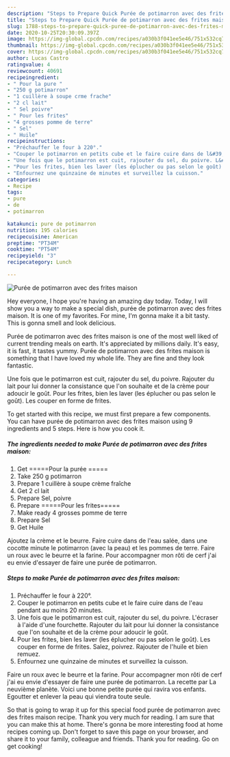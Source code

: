 ```yaml
---
description: "Steps to Prepare Quick Purée de potimarron avec des frites maison"
title: "Steps to Prepare Quick Purée de potimarron avec des frites maison"
slug: 1788-steps-to-prepare-quick-puree-de-potimarron-avec-des-frites-maison
date: 2020-10-25T20:30:09.397Z
image: https://img-global.cpcdn.com/recipes/a030b3f041ee5e46/751x532cq70/puree-de-potimarron-avec-des-frites-maison-photo-principale-de-la-recette.jpg
thumbnail: https://img-global.cpcdn.com/recipes/a030b3f041ee5e46/751x532cq70/puree-de-potimarron-avec-des-frites-maison-photo-principale-de-la-recette.jpg
cover: https://img-global.cpcdn.com/recipes/a030b3f041ee5e46/751x532cq70/puree-de-potimarron-avec-des-frites-maison-photo-principale-de-la-recette.jpg
author: Lucas Castro
ratingvalue: 4
reviewcount: 40691
recipeingredient:
- " Pour la pure "
- "250 g potimarron"
- "1 cuillère à soupe crme frache"
- "2 cl lait"
- " Sel poivre"
- " Pour les frites"
- "4 grosses pomme de terre"
- " Sel"
- " Huile"
recipeinstructions:
- "Préchauffer le four à 220°."
- "Couper le potimarron en petits cube et le faire cuire dans de l&#39;eau pendant au moins 20 minutes."
- "Une fois que le potimarron est cuit, rajouter du sel, du poivre. L&#39;écraser à l&#39;aide d&#39;une fourchette. Rajouter du lait pour lui donner la consistance que l&#39;on souhaite et de la crème pour adoucir le goût."
- "Pour les frites, bien les laver (les éplucher ou pas selon le goût). Les couper en forme de frites. Salez, poivrez. Rajouter de l&#39;huile et bien remuez."
- "Enfournez une quinzaine de minutes et surveillez la cuisson."
categories:
- Recipe
tags:
- pure
- de
- potimarron

katakunci: pure de potimarron 
nutrition: 195 calories
recipecuisine: American
preptime: "PT34M"
cooktime: "PT54M"
recipeyield: "3"
recipecategory: Lunch

---
```



![Purée de potimarron avec des frites maison](https://img-global.cpcdn.com/recipes/a030b3f041ee5e46/751x532cq70/puree-de-potimarron-avec-des-frites-maison-photo-principale-de-la-recette.jpg)

Hey everyone, I hope you're having an amazing day today. Today, I will show you a way to make a special dish, purée de potimarron avec des frites maison. It is one of my favorites. For mine, I'm gonna make it a bit tasty. This is gonna smell and look delicious.

Purée de potimarron avec des frites maison is one of the most well liked of current trending meals on earth. It's appreciated by millions daily. It's easy, it is fast, it tastes yummy. Purée de potimarron avec des frites maison is something that I have loved my whole life. They are fine and they look fantastic.

Une fois que le potimarron est cuit, rajouter du sel, du poivre. Rajouter du lait pour lui donner la consistance que l&#39;on souhaite et de la crème pour adoucir le goût. Pour les frites, bien les laver (les éplucher ou pas selon le goût). Les couper en forme de frites.


To get started with this recipe, we must first prepare a few components. You can have purée de potimarron avec des frites maison using 9 ingredients and 5 steps. Here is how you cook it.

<!--inarticleads1-->

##### The ingredients needed to make Purée de potimarron avec des frites maison:

1. Get  =====Pour la purée =====
1. Take 250 g potimarron
1. Prepare 1 cuillère à soupe crème fraîche
1. Get 2 cl lait
1. Prepare  Sel, poivre
1. Prepare  =====Pour les frites=====
1. Make ready 4 grosses pomme de terre
1. Prepare  Sel
1. Get  Huile


Ajoutez la crème et le beurre. Faire cuire dans de l&#39;eau salée, dans une cocotte minute le potimarron (avec la peau) et les pommes de terre. Faire un roux avec le beurre et la farine. Pour accompagner mon rôti de cerf j&#39;ai eu envie d&#39;essayer de faire une purée de potimarron. 

<!--inarticleads2-->

##### Steps to make Purée de potimarron avec des frites maison:

1. Préchauffer le four à 220°.
1. Couper le potimarron en petits cube et le faire cuire dans de l&#39;eau pendant au moins 20 minutes.
1. Une fois que le potimarron est cuit, rajouter du sel, du poivre. L&#39;écraser à l&#39;aide d&#39;une fourchette. Rajouter du lait pour lui donner la consistance que l&#39;on souhaite et de la crème pour adoucir le goût.
1. Pour les frites, bien les laver (les éplucher ou pas selon le goût). Les couper en forme de frites. Salez, poivrez. Rajouter de l&#39;huile et bien remuez.
1. Enfournez une quinzaine de minutes et surveillez la cuisson.


Faire un roux avec le beurre et la farine. Pour accompagner mon rôti de cerf j&#39;ai eu envie d&#39;essayer de faire une purée de potimarron. La recette par La neuvième planète. Voici une bonne petite purée qui ravira vos enfants. Egoutter et enlever la peau qui viendra toute seule. 

So that is going to wrap it up for this special food purée de potimarron avec des frites maison recipe. Thank you very much for reading. I am sure that you can make this at home. There's gonna be more interesting food at home recipes coming up. Don't forget to save this page on your browser, and share it to your family, colleague and friends. Thank you for reading. Go on get cooking!
